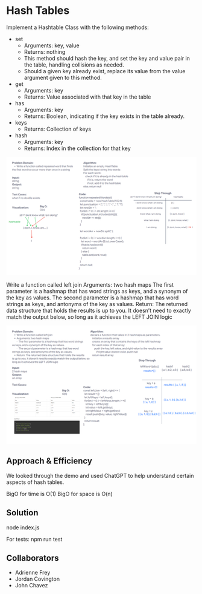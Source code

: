 # Hash Tables

Implement a Hashtable Class with the following methods:

- set
  - Arguments: key, value
  - Returns: nothing
  - This method should hash the key, and set the key and value pair in the table, handling collisions as needed.
  - Should a given key already exist, replace its value from the value argument given to this method.
- get
  - Arguments: key
  - Returns: Value associated with that key in the table
- has
  - Arguments: key
  - Returns: Boolean, indicating if the key exists in the table already.
- keys
  - Returns: Collection of keys
- hash
  - Arguments: key
  - Returns: Index in the collection for that key

![Whiteboard](../assets/challenge31.png)

Write a function called left join
Arguments: two hash maps
The first parameter is a hashmap that has word strings as keys, and a synonym of the key as values.
The second parameter is a hashmap that has word strings as keys, and antonyms of the key as values.
Return: The returned data structure that holds the results is up to you. It doesn’t need to exactly match the output below, so long as it achieves the LEFT JOIN logic

![Whiteboard](../assets/challenge33.png)

## Approach & Efficiency

We looked through the demo and used ChatGPT to help understand certain aspects of hash tables.

BigO for time is O(1)
BigO for space is O(n)

## Solution

node index.js

For tests: npm run test

## Collaborators

- Adrienne Frey
- Jordan Covington
- John Chavez
